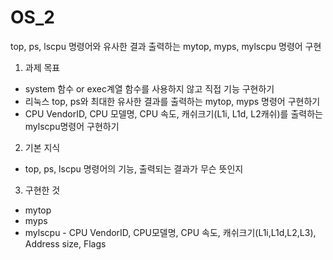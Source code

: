 # OS_2
top, ps, lscpu 명령어와 유사한 결과 출력하는 mytop, myps, mylscpu 명령어 구현

1. 과제 목표
  * system 함수 or exec계열 함수를 사용하지 않고 직접 기능 구현하기
  * 리눅스 top, ps와 최대한 유사한 결과를 출력하는 mytop, myps 명령어 구현하기
  * CPU VendorID, CPU 모델명, CPU 속도, 캐쉬크기(L1i, L1d, L2캐쉬)를 출력하는 mylscpu명령어 구현하기
  
2. 기본 지식
  * top, ps, lscpu 명령어의 기능, 출력되는 결과가 무슨 뜻인지
  
3. 구현한 것
  * mytop
  * myps
  * mylscpu - CPU VendorID, CPU모델명, CPU 속도, 캐쉬크기(L1i,L1d,L2,L3), Address size, Flags
